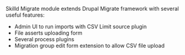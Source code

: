 Skilld Migrate module extends Drupal Migrate framework 
with several useful features:
- Admin UI to run imports with CSV Limit source plugin
- File asserts uploading form
- Several process plugins
- Migration group edit form extension to allow CSV file upload

